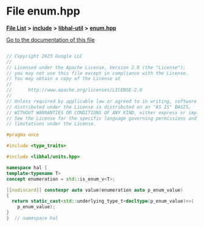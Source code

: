 

# File enum.hpp

[**File List**](files.md) **>** [**include**](dir_cba0faac6e93618a6e2539705915bd70.md) **>** [**libhal-util**](dir_5e94bd3e75b6b11eff60149e0bc5664b.md) **>** [**enum.hpp**](enum_8hpp.md)

[Go to the documentation of this file](enum_8hpp.md)

```C++

// Copyright 2023 Google LLC
//
// Licensed under the Apache License, Version 2.0 (the "License");
// you may not use this file except in compliance with the License.
// You may obtain a copy of the License at
//
//      http://www.apache.org/licenses/LICENSE-2.0
//
// Unless required by applicable law or agreed to in writing, software
// distributed under the License is distributed on an "AS IS" BASIS,
// WITHOUT WARRANTIES OR CONDITIONS OF ANY KIND, either express or implied.
// See the License for the specific language governing permissions and
// limitations under the License.

#pragma once

#include <type_traits>

#include <libhal/units.hpp>

namespace hal {
template<typename T>
concept enumeration = std::is_enum_v<T>;

[[nodiscard]] constexpr auto value(enumeration auto p_enum_value)
{
  return static_cast<std::underlying_type_t<decltype(p_enum_value)>>(
    p_enum_value);
}
}  // namespace hal

```

